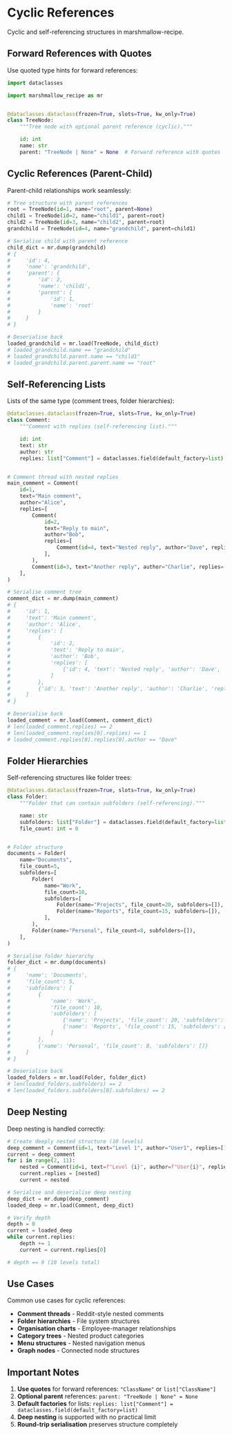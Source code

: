# Cyclic References

Cyclic and self-referencing structures in marshmallow-recipe.

## Forward References with Quotes

Use quoted type hints for forward references:

```python
import dataclasses

import marshmallow_recipe as mr


@dataclasses.dataclass(frozen=True, slots=True, kw_only=True)
class TreeNode:
    """Tree node with optional parent reference (cyclic)."""

    id: int
    name: str
    parent: "TreeNode | None" = None  # Forward reference with quotes
```

## Cyclic References (Parent-Child)

Parent-child relationships work seamlessly:

```python
# Tree structure with parent references
root = TreeNode(id=1, name="root", parent=None)
child1 = TreeNode(id=2, name="child1", parent=root)
child2 = TreeNode(id=3, name="child2", parent=root)
grandchild = TreeNode(id=4, name="grandchild", parent=child1)

# Serialise child with parent reference
child_dict = mr.dump(grandchild)
# {
#     'id': 4,
#     'name': 'grandchild',
#     'parent': {
#         'id': 2,
#         'name': 'child1',
#         'parent': {
#             'id': 1,
#             'name': 'root'
#         }
#     }
# }

# Deserialise back
loaded_grandchild = mr.load(TreeNode, child_dict)
# loaded_grandchild.name == "grandchild"
# loaded_grandchild.parent.name == "child1"
# loaded_grandchild.parent.parent.name == "root"
```

## Self-Referencing Lists

Lists of the same type (comment trees, folder hierarchies):

```python
@dataclasses.dataclass(frozen=True, slots=True, kw_only=True)
class Comment:
    """Comment with replies (self-referencing list)."""

    id: int
    text: str
    author: str
    replies: list["Comment"] = dataclasses.field(default_factory=list)  # Self-referencing


# Comment thread with nested replies
main_comment = Comment(
    id=1,
    text="Main comment",
    author="Alice",
    replies=[
        Comment(
            id=2,
            text="Reply to main",
            author="Bob",
            replies=[
                Comment(id=4, text="Nested reply", author="Dave", replies=[]),
            ],
        ),
        Comment(id=3, text="Another reply", author="Charlie", replies=[]),
    ],
)

# Serialise comment tree
comment_dict = mr.dump(main_comment)
# {
#     'id': 1,
#     'text': 'Main comment',
#     'author': 'Alice',
#     'replies': [
#         {
#             'id': 2,
#             'text': 'Reply to main',
#             'author': 'Bob',
#             'replies': [
#                 {'id': 4, 'text': 'Nested reply', 'author': 'Dave', 'replies': []}
#             ]
#         },
#         {'id': 3, 'text': 'Another reply', 'author': 'Charlie', 'replies': []}
#     ]
# }

# Deserialise back
loaded_comment = mr.load(Comment, comment_dict)
# len(loaded_comment.replies) == 2
# len(loaded_comment.replies[0].replies) == 1
# loaded_comment.replies[0].replies[0].author == "Dave"
```

## Folder Hierarchies

Self-referencing structures like folder trees:

```python
@dataclasses.dataclass(frozen=True, slots=True, kw_only=True)
class Folder:
    """Folder that can contain subfolders (self-referencing)."""

    name: str
    subfolders: list["Folder"] = dataclasses.field(default_factory=list)
    file_count: int = 0


# Folder structure
documents = Folder(
    name="Documents",
    file_count=5,
    subfolders=[
        Folder(
            name="Work",
            file_count=10,
            subfolders=[
                Folder(name="Projects", file_count=20, subfolders=[]),
                Folder(name="Reports", file_count=15, subfolders=[]),
            ],
        ),
        Folder(name="Personal", file_count=8, subfolders=[]),
    ],
)

# Serialise folder hierarchy
folder_dict = mr.dump(documents)
# {
#     'name': 'Documents',
#     'file_count': 5,
#     'subfolders': [
#         {
#             'name': 'Work',
#             'file_count': 10,
#             'subfolders': [
#                 {'name': 'Projects', 'file_count': 20, 'subfolders': []},
#                 {'name': 'Reports', 'file_count': 15, 'subfolders': []}
#             ]
#         },
#         {'name': 'Personal', 'file_count': 8, 'subfolders': []}
#     ]
# }

# Deserialise back
loaded_folders = mr.load(Folder, folder_dict)
# len(loaded_folders.subfolders) == 2
# len(loaded_folders.subfolders[0].subfolders) == 2
```

## Deep Nesting

Deep nesting is handled correctly:

```python
# Create deeply nested structure (10 levels)
deep_comment = Comment(id=1, text="Level 1", author="User1", replies=[])
current = deep_comment
for i in range(2, 11):
    nested = Comment(id=i, text=f"Level {i}", author=f"User{i}", replies=[])
    current.replies = [nested]
    current = nested

# Serialise and deserialise deep nesting
deep_dict = mr.dump(deep_comment)
loaded_deep = mr.load(Comment, deep_dict)

# Verify depth
depth = 0
current = loaded_deep
while current.replies:
    depth += 1
    current = current.replies[0]

# depth == 9 (10 levels total)
```

## Use Cases

Common use cases for cyclic references:

- **Comment threads** - Reddit-style nested comments
- **Folder hierarchies** - File system structures
- **Organisation charts** - Employee-manager relationships
- **Category trees** - Nested product categories
- **Menu structures** - Nested navigation menus
- **Graph nodes** - Connected node structures

## Important Notes

1. **Use quotes** for forward references: `"ClassName"` or `list["ClassName"]`
2. **Optional parent** references: `parent: "TreeNode | None" = None`
3. **Default factories** for lists: `replies: list["Comment"] = dataclasses.field(default_factory=list)`
4. **Deep nesting** is supported with no practical limit
5. **Round-trip serialisation** preserves structure completely
